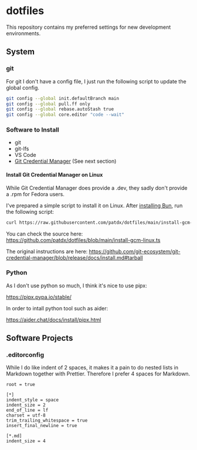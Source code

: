 # dotfiles

This repository contains my preferred settings for new development environments.

## System

### git

For git I don't have a config file, I just run the following script to update the global config.

```sh
git config --global init.defaultBranch main
git config --global pull.ff only
git config --global rebase.autoStash true
git config --global core.editor "code --wait"
```

### Software to Install

-   git
-   git-lfs
-   VS Code
-   [Git Credential Manager](https://github.com/git-ecosystem/git-credential-manager) (See next section)

#### Install Git Credential Manager on Linux

While Git Credential Manager does provide a .dev, they sadly don't provide a .rpm for Fedora users.

I've prepared a simple script to install it on Linux. After [installing Bun](https://bun.sh/docs/installation), run the following script:

```sh
curl https://raw.githubusercontent.com/patdx/dotfiles/main/install-gcm-linux.ts | bun run -
```

You can check the source here: https://github.com/patdx/dotfiles/blob/main/install-gcm-linux.ts

The original instructions are here: https://github.com/git-ecosystem/git-credential-manager/blob/release/docs/install.md#tarball

### Python

As I don't use python so much, I think it's nice to use pipx:

https://pipx.pypa.io/stable/

In order to intall python tool such as aider:

https://aider.chat/docs/install/pipx.html

## Software Projects

### .editorconfig

While I do like indent of 2 spaces, it makes it a pain to do nested lists in Markdown together with Prettier. Therefore I prefer 4 spaces for Markdown.

```editorconfig
root = true

[*]
indent_style = space
indent_size = 2
end_of_line = lf
charset = utf-8
trim_trailing_whitespace = true
insert_final_newline = true

[*.md]
indent_size = 4
```

